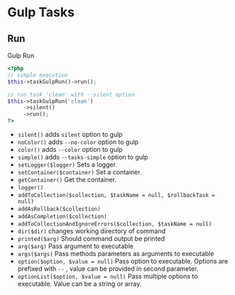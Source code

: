 # Gulp Tasks

## Run


Gulp Run

``` php
<?php
// simple execution
$this->taskGulpRun()->run();

// run task 'clean' with --silent option
$this->taskGulpRun('clean')
     ->silent()
     ->run();
?>
```

* `silent()`  adds `silent` option to gulp
* `noColor()`  adds `--no-color` option to gulp
* `color()`  adds `--color` option to gulp
* `simple()`  adds `--tasks-simple` option to gulp
* `setLogger($logger)`  Sets a logger.
* `setContainer($container)`  Set a container.
* `getContainer()`  Get the container.
* `logger()` 
* `addToCollection($collection, $taskName = null, $rollbackTask = null)` 
* `addAsRollback($collection)` 
* `addAsCompletion($collection)` 
* `addToCollectionAndIgnoreErrors($collection, $taskName = null)` 
* `dir($dir)`  changes working directory of command
* `printed($arg)`  Should command output be printed
* `arg($arg)`  Pass argument to executable
* `args($args)`  Pass methods parameters as arguments to executable
* `option($option, $value = null)`  Pass option to executable. Options are prefixed with `--` , value can be provided in second parameter.
* `optionList($option, $value = null)`  Pass multiple options to executable. Value can be a string or array.

